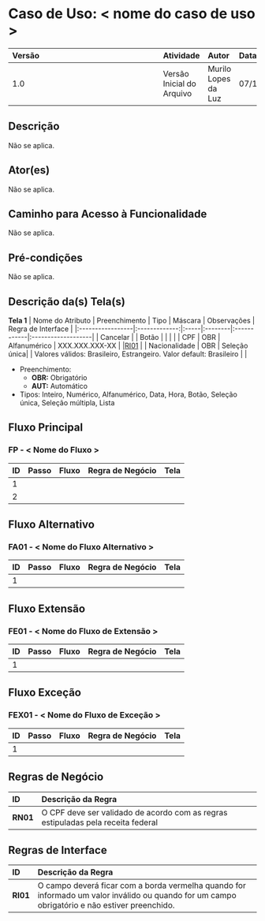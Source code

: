 # Caso de Uso: < nome do caso de uso >


| <div style="width:290px">Versão</div> | Atividade | Autor | Data |
|:------------|:----------------|:--------------|:----------------|
| 1.0 | Versão Inicial do Arquivo | Murilo Lopes da Luz  | 07/12/2021 |

## **Descrição**
Não se aplica.

## **Ator(es)**
Não se aplica.

## **Caminho para Acesso à Funcionalidade**
Não se aplica.

## **Pré-condições**
Não se aplica.

## **Descrição da(s) Tela(s)**

**Tela 1**
| Nome do Atributo | Preenchimento | Tipo | Máscara | Observações | Regra de Interface |
|:-----------------|:-------------:|:-----|:--------|:------------|:-------------------|
| Cancelar | | Botão | | | |
| CPF | OBR | Alfanumérico | XXX.XXX.XXX-XX | |[RI01](#RI)  |
| Nacionalidade | OBR | Seleção única| | Valores válidos: Brasileiro, Estrangeiro. Valor default: Brasileiro | |

- Preenchimento: 
  - **OBR:** Obrigatório
  - **AUT:** Automático
- Tipos: Inteiro, Numérico, Alfanumérico, Data, Hora, Botão, Seleção única, Seleção múltipla, Lista

## **Fluxo Principal**
### FP - < Nome do Fluxo >

| ID | Passo | Fluxo | Regra de Negócio | Tela |
|:--------------|:----------------|:--------------|:----------------|:--------------|
| 1 | |  | | |
| 2 | |  | | |


## **Fluxo Alternativo**
### FA01 - < Nome do Fluxo Alternativo >

| ID | Passo | Fluxo | Regra de Negócio | Tela |
|:--------------|:----------------|:--------------|:----------------|:--------------|
| 1 | |  | | |


## **Fluxo Extensão**
### FE01 - < Nome do Fluxo de Extensão >

| ID | Passo | Fluxo | Regra de Negócio | Tela |
|:--------------|:----------------|:--------------|:----------------|:--------------|
| 1 | |  | | |


## **Fluxo Exceção**
### FEX01 - < Nome do Fluxo de Exceção >

| ID | Passo | Fluxo | Regra de Negócio | Tela |
|:--------------|:----------------|:--------------|:----------------|:--------------|
| 1 | |  | | |

<a name="RN"></a>

## Regras de Negócio

| ID | Descrição da Regra |
|:-----|:-----|
| **RN01** | O CPF deve ser validado de acordo com as regras estipuladas pela receita federal |

<a name="RI"></a>

## Regras de Interface 

| ID | Descrição da Regra |
|:-----|:-----|
| **RI01** | O campo deverá ficar com a borda vermelha quando for informado um valor inválido ou quando for um campo obrigatório e não estiver preenchido. |

